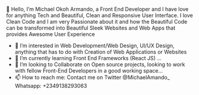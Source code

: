 👋 Hello, I’m Michael Okoh Armando, a Front End Developer and I have love for anything Tech and Beautiful, Clean and Responsive User Interface. I love Clean Code and
I am very Passionate about it and how the Beautiful Code can be transformed into Beautiful Sleek Websites and Web Apps that provides Awesome User Experience
- 👀 I’m interested in Web Development/Web Design, UI/UX Design, anything that has to do with Creation of Web Applications or Websites
- 🌱 I’m currently learning Front End Frameworks (React JS) ...
- 💞️ I’m looking to Collaborate on Open source projects, looking to work with fellow Front-End Developers in a good working space...
- 📫 How to reach me: Contact me on Twitter @MichaelAmando_ Whatsapp: +2349138293063

<!---
michaelarmando1/michaelarmando1 is a ✨ special ✨ repository because its `README.md` (this file) appears on your GitHub profile.
You can click the Preview link to take a look at your changes.
--->
